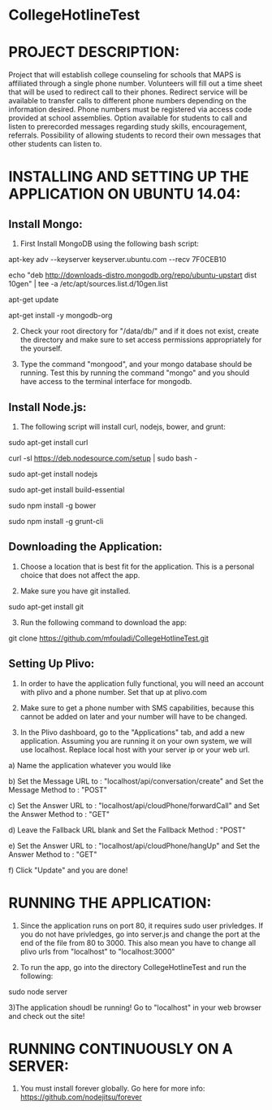 CollegeHotlineTest
==================

PROJECT DESCRIPTION:
====================
Project that will establish college counseling for schools that MAPS is affiliated through a single phone number. Volunteers will fill out a time sheet that will be used to redirect call to their phones. Redirect service will be available to transfer calls to different phone numbers depending on the information desired. Phone numbers must be registered via access code provided at school assemblies. Option available for students to call and listen to prerecorded messages regarding study skills, encouragement, referrals. Possibility of allowing students to record their own messages that other students can listen to.

INSTALLING AND SETTING UP THE APPLICATION ON UBUNTU 14.04:
==========================================================

Install Mongo:
--------------
1) First Install MongoDB using the following bash script:

apt-key adv --keyserver keyserver.ubuntu.com --recv 7F0CEB10

echo "deb http://downloads-distro.mongodb.org/repo/ubuntu-upstart dist 10gen" | tee -a /etc/apt/sources.list.d/10gen.list

apt-get update

apt-get install -y mongodb-org

2) Check your root directory for "/data/db/" and if it does not exist, create the directory and make sure to set access permissions appropriately for the yourself.

3) Type the command "mongood", and your mongo database should be running. Test this by running the command "mongo" and you should have access to the terminal interface for mongodb.

Install Node.js:
----------------
1) The following script will install curl, nodejs, bower, and grunt:

sudo apt-get install curl

curl -sl https://deb.nodesource.com/setup | sudo bash -

sudo apt-get install nodejs

sudo apt-get install build-essential

sudo npm install -g bower

sudo npm install -g grunt-cli

Downloading the Application:
----------------------------
1) Choose a location that is best fit for the application. This is a personal choice that does not affect the app.

2) Make sure you have git installed.

sudo apt-get install git

3) Run the following command to download the app:

git clone https://github.com/mfouladi/CollegeHotlineTest.git

Setting Up Plivo:
-----------------
1) In order to have the application fully functional, you will need an account with plivo and a phone number. Set that up at plivo.com

2) Make sure to get a phone number with SMS capabilities, because this cannot be added on later and your number will have to be changed.

3) In the Plivo dashboard, go to the "Applications" tab, and add a new application. Assuming you are running it on your own system, we will use localhost. Replace local host with your server ip or your web url.

  a) Name the application whatever you would like

  b) Set the Message URL to : "localhost/api/conversation/create" and Set the Message Method to : "POST"

  c) Set the Answer URL to : "localhost/api/cloudPhone/forwardCall" and Set the Answer Method to : "GET"

  d) Leave the Fallback URL blank and Set the Fallback Method : "POST"

  e) Set the Answer URL to : "localhost/api/cloudPhone/hangUp" and Set the Answer Method to : "GET"

  f) Click "Update" and you are done!

RUNNING THE APPLICATION:
========================
1) Since the application runs on port 80, it requires sudo user privledges. If you do not have privledges, go into server.js and change the port at the end of the file from 80 to 3000. This also mean you have to change all plivo urls from "localhost" to "localhost:3000"

2) To run the app, go into the directory CollegeHotlineTest and run the following:

sudo node server

3)The application shoudl be running! Go to "localhost" in your web browser and check out the site!

RUNNING CONTINUOUSLY ON A SERVER:
==================================
1) You must install forever globally. Go here for more info: https://github.com/nodejitsu/forever
  




